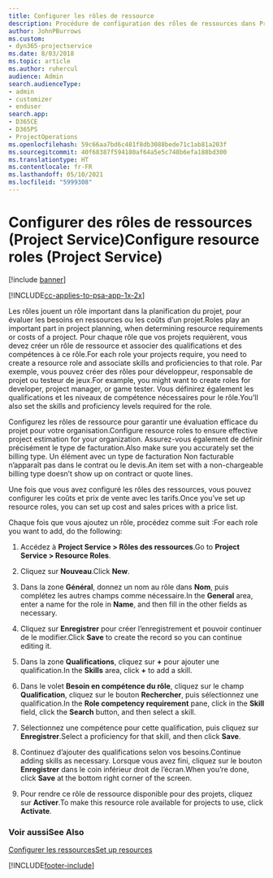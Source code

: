 ```yaml
---
title: Configurer les rôles de ressource
description: Procédure de configuration des rôles de ressources dans Project Service
author: JohnPBurrows
ms.custom:
- dyn365-projectservice
ms.date: 8/03/2018
ms.topic: article
ms.author: ruhercul
audience: Admin
search.audienceType:
- admin
- customizer
- enduser
search.app:
- D365CE
- D365PS
- ProjectOperations
ms.openlocfilehash: 59c66aa7bd6c481f8db3088bede71c1ab81a203f
ms.sourcegitcommit: 40f68387f594180af64a5e5c748b6efa188bd300
ms.translationtype: HT
ms.contentlocale: fr-FR
ms.lasthandoff: 05/10/2021
ms.locfileid: "5999308"
---
```

# <a name="configure-resource-roles-project-service"></a><span data-ttu-id="8ee07-103">Configurer des rôles de ressources (Project Service)</span><span class="sxs-lookup"><span data-stu-id="8ee07-103">Configure resource roles (Project Service)</span></span>

[!include [banner](../includes/psa-now-project-operations.md)]

[!INCLUDE[cc-applies-to-psa-app-1x-2x](../includes/cc-applies-to-psa-app-1x-2x.md)]

<span data-ttu-id="8ee07-104">Les rôles jouent un rôle important dans la planification du projet, pour évaluer les besoins en ressources ou les coûts d’un projet.</span><span class="sxs-lookup"><span data-stu-id="8ee07-104">Roles play an important part in project planning, when determining resource requirements or costs of a project.</span></span> <span data-ttu-id="8ee07-105">Pour chaque rôle que vos projets requièrent, vous devez créer un rôle de ressource et associer des qualifications et des compétences à ce rôle.</span><span class="sxs-lookup"><span data-stu-id="8ee07-105">For each role your projects require, you need to create a resource role and associate skills and proficiencies to that role.</span></span> <span data-ttu-id="8ee07-106">Par exemple, vous pouvez créer des rôles pour développeur, responsable de projet ou testeur de jeux.</span><span class="sxs-lookup"><span data-stu-id="8ee07-106">For example, you might want to create roles for developer, project manager, or game tester.</span></span> <span data-ttu-id="8ee07-107">Vous définirez également les qualifications et les niveaux de compétence nécessaires pour le rôle.</span><span class="sxs-lookup"><span data-stu-id="8ee07-107">You’ll also set the skills and proficiency levels required for the role.</span></span>  
  
 <span data-ttu-id="8ee07-108">Configurez les rôles de ressource pour garantir une évaluation efficace du projet pour votre organisation.</span><span class="sxs-lookup"><span data-stu-id="8ee07-108">Configure resource roles to ensure effective project estimation for your organization.</span></span>  <span data-ttu-id="8ee07-109">Assurez-vous également de définir précisément le type de facturation.</span><span class="sxs-lookup"><span data-stu-id="8ee07-109">Also make sure you accurately set the billing type.</span></span> <span data-ttu-id="8ee07-110">Un élément avec un type de facturation Non facturable n’apparaît pas dans le contrat ou le devis.</span><span class="sxs-lookup"><span data-stu-id="8ee07-110">An item set with a non-chargeable billing type doesn’t show up on contract or quote lines.</span></span>  
  
 <span data-ttu-id="8ee07-111">Une fois que vous avez configuré les rôles des ressources, vous pouvez configurer les coûts et prix de vente avec les tarifs.</span><span class="sxs-lookup"><span data-stu-id="8ee07-111">Once you’ve set up resource roles, you can set up cost and sales prices with a price list.</span></span>  
  
 <span data-ttu-id="8ee07-112">Chaque fois que vous ajoutez un rôle, procédez comme suit :</span><span class="sxs-lookup"><span data-stu-id="8ee07-112">For each role you want to add, do the following:</span></span>  
  
1.  <span data-ttu-id="8ee07-113">Accédez à **Project Service > Rôles des ressources**.</span><span class="sxs-lookup"><span data-stu-id="8ee07-113">Go to **Project Service > Resource Roles**.</span></span>  
  
2.  <span data-ttu-id="8ee07-114">Cliquez sur **Nouveau**.</span><span class="sxs-lookup"><span data-stu-id="8ee07-114">Click **New**.</span></span>  
  
3.  <span data-ttu-id="8ee07-115">Dans la zone **Général**, donnez un nom au rôle dans **Nom**, puis complétez les autres champs comme nécessaire.</span><span class="sxs-lookup"><span data-stu-id="8ee07-115">In the **General** area, enter a name for the role in **Name**, and then fill in the other fields as necessary.</span></span>  
  
4.  <span data-ttu-id="8ee07-116">Cliquez sur **Enregistrer** pour créer l’enregistrement et pouvoir continuer de le modifier.</span><span class="sxs-lookup"><span data-stu-id="8ee07-116">Click **Save** to create the record so you can continue editing it.</span></span>  
  
5.  <span data-ttu-id="8ee07-117">Dans la zone **Qualifications**, cliquez sur **+** pour ajouter une qualification.</span><span class="sxs-lookup"><span data-stu-id="8ee07-117">In the **Skills** area, click **+** to add a skill.</span></span>  
  
6.  <span data-ttu-id="8ee07-118">Dans le volet **Besoin en compétence du rôle**, cliquez sur le champ **Qualification**, cliquez sur le bouton **Rechercher**, puis sélectionnez une qualification.</span><span class="sxs-lookup"><span data-stu-id="8ee07-118">In the **Role competency requirement** pane, click in the **Skill** field, click the **Search** button, and then select a skill.</span></span>  
  
7.  <span data-ttu-id="8ee07-119">Sélectionnez une compétence pour cette qualification, puis cliquez sur **Enregistrer**.</span><span class="sxs-lookup"><span data-stu-id="8ee07-119">Select a proficiency for that skill, and then click **Save**.</span></span>  
  
8.  <span data-ttu-id="8ee07-120">Continuez d’ajouter des qualifications selon vos besoins.</span><span class="sxs-lookup"><span data-stu-id="8ee07-120">Continue adding skills as necessary.</span></span> <span data-ttu-id="8ee07-121">Lorsque vous avez fini, cliquez sur le bouton **Enregistrer** dans le coin inférieur droit de l’écran.</span><span class="sxs-lookup"><span data-stu-id="8ee07-121">When you’re done, click **Save** at the bottom right corner of the screen.</span></span>  
  
9. <span data-ttu-id="8ee07-122">Pour rendre ce rôle de ressource disponible pour des projets, cliquez sur **Activer**.</span><span class="sxs-lookup"><span data-stu-id="8ee07-122">To make this resource role available for projects to use, click **Activate**.</span></span>  
  
### <a name="see-also"></a><span data-ttu-id="8ee07-123">Voir aussi</span><span class="sxs-lookup"><span data-stu-id="8ee07-123">See Also</span></span>  
 [<span data-ttu-id="8ee07-124">Configurer les ressources</span><span class="sxs-lookup"><span data-stu-id="8ee07-124">Set up resources</span></span>](../psa/set-up-resources.md)


[!INCLUDE[footer-include](../includes/footer-banner.md)]